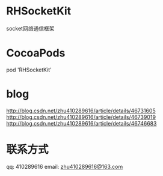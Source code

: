 # RHSocketKit
socket网络通信框架

# CocoaPods
pod 'RHSocketKit'

# blog
http://blog.csdn.net/zhu410289616/article/details/46731605
http://blog.csdn.net/zhu410289616/article/details/46739019
http://blog.csdn.net/zhu410289616/article/details/46746683

# 联系方式
qq:        410289616
email:     zhu410289616@163.com
